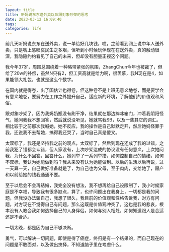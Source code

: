 ```yaml
---
layout: title
title: 听妈说东东送外卖以及跟对象吵架的思考
date: 2023-03-12 16:09:40
tags:
categories: life
---
```


前几天听妈说东东在送外卖，说一单给好几块钱，哎，之前看到网上说中年人送外卖，只是嘴上感叹哀民生之多艰，但听到小时候玩伴现在在送外卖，真的触动很深，我隐隐约约看见了自己的未来，但却没有胆量正视这个问题。

我今年37岁，周围总围绕着一种略带紧张的氛围，ZhangChun今年也被裁了，但给了20w的补偿，虽然N只有2，但工资高就是给力啊，很羡慕，我N现在是4，如果能领大礼包，也就是这么个数字。

在国内就是得卷，出了国估计也得卷，但这种卷不是上班无意义地卷，而是要学会有意义地卷，要努力在工作之外提升自己，适应新的环境，了解他们的价值观和风俗。

跟对象吵架了，因为我妈奶瓶没有刷干净，结果就在那边摔冰箱门，冲着我阴阳怪气，她问我我不想回答，然后就说没听见，她就骂我SB，以及一些其它的词汇。相比较于之前那次我喊她，她不反应，我的操作是自己默默走开，然后她妈怪罪于我，还说我不去帮她，搞得我还哭了，当时自己真是傻叉。  

太双标了，我还是坚持我之前的观点，太双标了，然后到现在还成了我的过错，之前我犯了错都会认错，但人家没有，上次吵架达成的协议没有任何意义，上次她问我，为什么不回答，回答什么，她列举了一系列举措，如何控制自己的情绪，如何不双标，我认为她能做到吗？我从来没有认为她能做到。以后的生活以后再说，过一天算一天，自己做好准备就是了，为自己也为父母，至于肉肉，交给她了，房产和以前给她的钱我通通不要。  

至于以后会不会再结婚，我完全没有想法，我不想再给自己设限制了，我小时候家庭是不幸福，导致我有很多缺点，算了，也许问题出在我身上，一切都是我的问题，但我没办法骗自己，我想了很久，我目前的价值观和性格告诉我，对方有问题，对方现在不觉得自己有问题，那么这既是价值观冲突了，这也是我的悲哀，根本没有人教会我如何选择自己的人身伴侣，如何与别人相处，如何知道跟人是合适还是不合适。  

一切太晚，都是因为自己不够决断。

勇气，可以解决一切问题，即使是得了癌症，终归是有一个结果的，而自己现在的问题是不敢面对，以及做出抉择，不知道脑子里在考虑什么。



